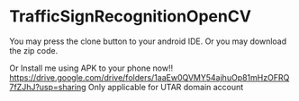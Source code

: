 # TrafficSignRecognitionOpenCV
You may press the clone button to your android IDE. Or you may download the zip code.

Or Install me using APK to your phone now!!
https://drive.google.com/drive/folders/1aaEw0QVMY54ajhuOp81mHzOFRQ7fZJhJ?usp=sharing
Only applicable for UTAR domain account
